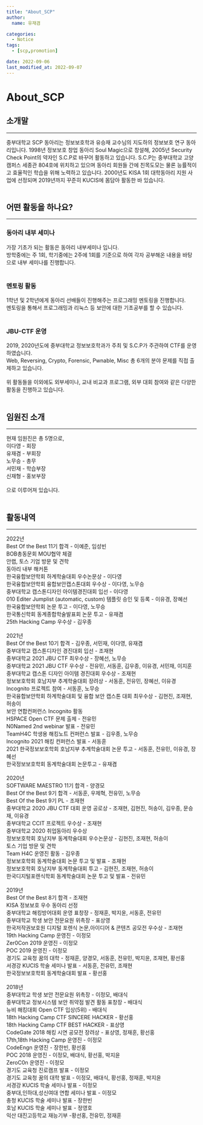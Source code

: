 ```yaml
---
title: "About_SCP"
author:
  name: 유재겸

categories:
  - Notice
tags:
  - [scp,promotion] 

date: 2022-09-06
last_modified_at: 2022-09-07
---
```

# About_SCP


## 소개말
***
중부대학교 SCP 동아리는 정보보호학과 유승재 교수님의 지도하의 정보보호 연구 동아리입니다. 1998년 정보보호 창업 동아리 Soul Magic으로 창설해, 2005년 Security Check Point의 약자인 S.C.P로 바꾸어 활동하고 있습니다. S.C.P는 중부대학교 고양캠퍼스 세종관 804호에 위치하고 있으며 동아리 회원들 간에 친목도모는 물론 능률적이고 효율적인 학습을 위해 노력하고 있습니다. 2000년도 KISA 1회 대학동아리 지원 사업에 선정되며 2019년까지 꾸준히 KUCIS에 몸담아 활동한 바 있습니다.
<br><br>

## 어떤 활동을 하나요?
***
### 동아리 내부 세미나
가장 기초가 되는 활동은 동아리 내부세미나 입니다.<br>
방학중에는 주 1회, 학기중에는 2주에 1회를 기준으로 하여 각자 공부해온 내용을 바탕으로 내부 세미나를 진행합니다.<br>
<span style="color:red">
<br>
### 멘토링 활동
1학년 및 2학년에게 동아리 선배들이 진행해주는 프로그래밍 멘토링을 진행합니다.<br>
멘토링을 통해서 프로그래밍과 리눅스 등 보안에 대한 기초공부를 할 수 있습니다.<br>
<span style="color:red">
<br>
### JBU-CTF 운영
2019, 2020년도에 중부대학교 정보보호학과가 주최 및 S.C.P가 주관하여 CTF를 운영하였습니다.<br>
Web, Reversing, Crypto, Forensic, Pwnable, Misc 총 6개의 분야 문제를 직접 출제하고 있습니다.<br>
<br>
위 활동들을 이외에도 외부세미나, 교내 비교과 프로그램, 외부 대회 참여와 같은 다양한 활동을 진행하고 있습니다.
<br><br>
  
## 임원진 소개
***
현재 임원진은 총 5명으로,
<br>
이다영 - 회장<br>
유재겸 - 부회장<br>
노무승 - 총무<br>
서민재 - 학습부장<br>
신재형 - 홍보부장<br>
<br>
으로 이루어져 있습니다.
<br><br>

## 활동내역
***

2022년
<br>
Best Of the Best 11기 합격 - 이예준, 임성빈<br>
BOB총동문회 MOU협약 체결<br>
안랩, 토스 기업 방문 및 견학<br>
동아리 내부 해커톤<br>
한국융합보안학회 하계학술대회 우수논문상 - 이다영<br>
한국융합보안학회 융합보안캡스톤대회 우수상 - 이다영, 노무승<br>
중부대학교 캡스톤디자인 아이템경진대회 입선 - 이다영<br>
010 Editer Jumplist (automatic, custom) 템플릿 승인 및 등록 - 이유경, 장혜선<br>
한국융합보안학회 논문 투고 - 이다영, 노무승<br>
한국통신학회 동계종합학술발표회 논문 투고 - 유재겸<br>
25th Hacking Camp 우수상 - 김우종<br>
<br>
2021년
<br>
Best Of the Best 10기 합격 - 김우종, 서민재, 이다영, 유재겸<br>
중부대학교 캡스톤디자인 경진대회 입선 - 조재현<br>
중부대학교 2021 JBU CTF 최우수상 - 장혜선, 노무승<br>
중부대학교 2021 JBU CTF 우수상 - 전유민, 서동훈, 김우종, 이유경, 서민재, 이지훈<br>
중부대학교 캡스톤 디자인 아이템 경진대회 우수상 - 조재현<br>
정보보호학회 호남지부 추계학술대회 장려상 - 서동훈, 전유민, 장혜선, 이유경<br>
Incognito 프로젝트 참여 - 서동훈, 노무승<br>
한국융합보안학회 하계학술대회 및 융합 보안 캡스톤 대회 최우수상 - 김현진, 조재현, 허송이<br>
보안 연합컨퍼런스 Incognito 활동<br>
HSPACE Open CTF 문제 출제 - 전유민<br>
N0Named 2nd webinar 발표 - 전유민<br>
TeamH4C 학생용 해킹노트 컨퍼런스 발표 - 김우종, 노무승<br>
Incognito 2021 해킹 컨퍼런스 발표 - 서동훈<br>
2021 한국정보보호학회 호남지부 추계학술대회 논문 투고 - 서동훈, 전유민, 이유경, 장혜선<br>
한국정보보호학회 동계학술대회 논문투고 - 유재겸<br>
<br>
2020년
<br>
SOFTWARE MAESTRO 11기 합격 - 양경모<br>
Best Of the Best 9기 합격 - 서동훈, 우제혁, 전유민, 노무승<br>
Best Of the Best 9기 PL - 조재현<br>
중부대학교 2020 JBU CTF 대회 운영 공로상 - 조재현, 김현진, 허송이, 김우종, 문승재, 이유경<br>
중부대학교 CCIT 프로젝트 우수상 - 조재현<br>
중부대학교 2020 취업동아리 우수상<br>
정보보호학회 호남지부 동계학술대회 우수논문상 - 김현진, 조재현, 허송이<br>
토스 기업 방문 및 견학<br>
Team H4C 운영진 활동 - 김우종<br>
정보보호학회 동계학술대회 논문 투고 및 발표 - 조재현<br>
정보보호학회 호남지부 동계학술대회 투고 - 김현진, 조재현, 허송이<br>
한국디지털포렌식학회 동계학술대회 논문 투고 및 발표 - 전유민<br>
<br>
2019년
<br>
Best Of the Best 8기 합격 - 조재현<br>
KISA 정보보호 우수 동아리 선정<br>
중부대학교 해킹방어대회 운영 표창장 - 정재훈, 박지윤, 서동훈, 전유민<br>
중부대학교 학생 보안 전문요원 위촉장 - 표상영<br>
한국저작권보호원 디지털 포렌식 논문,아이디어 & 콘텐츠 공모전 우수상 - 조재현<br>
19th Hacking Camp 운영진 - 이정모<br>
Zer0Con 2019 운영진 - 이정모<br>
POC 2019 운영진 - 이정모<br>
경기도 교육청 꿈의 대학 - 정재훈, 양경모,
서동훈, 전유민, 박지윤, 조재현, 황선홍<br>
서경강 KUCIS 학술 세미나 발표 - 서동훈, 전유민, 조재현<br>
한국정보보호학회 동계학술대회 발표 - 황선홍<br>
<br>
2018년
<br>
중부대학교 학생 보안 전문요원 위촉장 - 이정모, 배대식<br>
중부대학교 정보시스템 보안 취약점 발견 활동 표창장 - 배대식<br>
뉴비 해킹대회 Open CTF 입상(5위) - 배대식<br>
18th Hacking Camp CTF SINCERE HACKER - 황선홍<br>
18th Hacking Camp CTF BEST HACKER - 표상영<br>
CodeGate 2018 해킹 시연 공모전 장려상 - 표상영, 정재훈, 황선홍<br>
17th,18th Hacking Camp 운영진 - 이정모<br>
CodeEngn 운영진 - 장한빈, 황선홍<br>
POC 2018 운영진 - 이정모, 배대식, 황선홍, 박지윤<br>
ZeroC0n 운영진 - 이정모<br>
경기도 교육청 진로캠프 발표 - 이정모<br>
경기도 교육청 꿈의 대학 발표 - 이정모, 배대식, 황선홍, 정재훈, 박지윤<br>
서경강 KUCIS 학술 세미나 발표 - 이정모<br>
중부대,인하대,성신여대 연합 세미나 발표 - 이정모<br>
충청 KUCIS 학술 세미나 발표 - 장한빈<br>
호남 KUCIS 학술 세미나 발표 - 정영호<br>
익산 대진고등학교 재능기부 -황선홍, 전유민, 정재훈<br>
<br>
